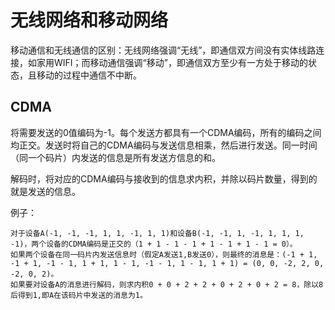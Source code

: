 # 无线网络和移动网络
移动通信和无线通信的区别：无线网络强调“无线”，即通信双方间没有实体线路连接，如家用WIFI；而移动通信强调“移动”，即通信双方至少有一方处于移动的状态，且移动的过程中通信不中断。

## CDMA
将需要发送的0值编码为-1。每个发送方都具有一个CDMA编码，所有的编码之间均正交。发送时将自己的CDMA编码与发送信息相乘，然后进行发送。同一时间（同一个码片）内发送的信息是所有发送方信息的和。

解码时，将对应的CDMA编码与接收到的信息求内积，并除以码片数量，得到的就是发送的信息。

例子：
```
对于设备A(-1, -1, -1, 1, 1, -1, 1, 1)和设备B(-1, -1, 1, -1, 1, 1, 1, -1)，两个设备的CDMA编码是正交的（1 + 1 - 1 - 1 + 1 - 1 + 1 - 1 = 0）。
如果两个设备在同一码片内发送信息时（假定A发送1,B发送0），则最终的消息是：(-1 + 1, -1 + 1, -1 - 1, 1 + 1, 1 - 1, -1 - 1, 1 - 1, 1 + 1) = (0, 0, -2, 2, 0, -2, 0, 2)。
如果要对设备A的消息进行解码，则求内积0 + 0 + 2 + 2 + 0 + 2 + 0 + 2 = 8，除以8后得到1,即A在该码片中发送的消息为1。
```